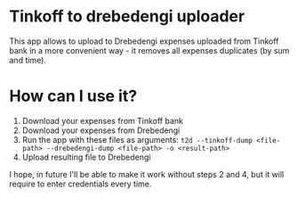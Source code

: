 # Tinkoff to drebedengi uploader

This app allows to upload to Drebedengi expenses uploaded from Tinkoff bank in a more convenient way - it removes all expenses duplicates (by sum and time). 

# How can I use it?


1. Download your expenses from Tinkoff bank
2. Download your expenses from Drebedengi
3. Run the app with these files as arguments: `t2d --tinkoff-dump <file-path> --drebedengi-dump <file-path> -o <result-path>`
4. Upload resulting file to Drebedengi

I hope, in future I'll be able to make it work without steps 2 and 4, but it will require to enter credentials every time.
